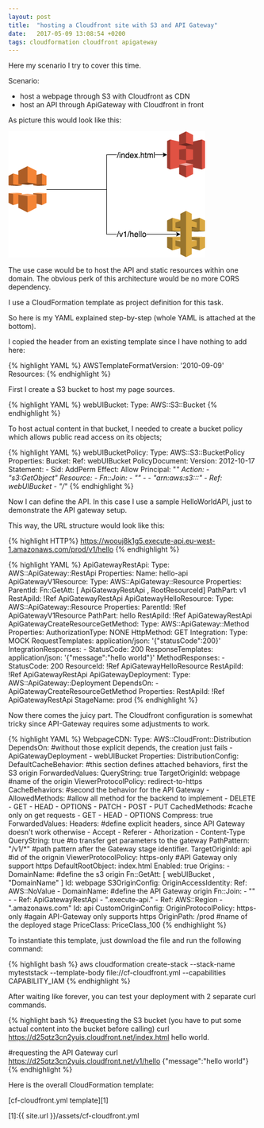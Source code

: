 ```yaml
---
layout: post
title:  "hosting a Cloudfront site with S3 and API Gateway"
date:   2017-05-09 13:08:54 +0200
tags: cloudformation cloudfront apigateway
---
```

Here my scenario I try to cover this time.

Scenario:
* host a webpage through S3 with Cloudfront as CDN
* host an API through ApiGateway with Cloudfront in front

As picture this would look like this:

![timer based event](/assets/cloudfront-s3-api-gateway.png)

The use case would be to host the API and static resources within one domain. The obvious perk of this architecture would be no more CORS dependency.

I use a CloudFormation template as project definition for this task.

So here is my YAML explained step-by-step (whole YAML is attached at the bottom).

I copied the header from an existing template since I have nothing to add here:

{% highlight YAML %}
AWSTemplateFormatVersion: '2010-09-09'
Resources:
{% endhighlight %}

First I create a S3 bucket to host my page sources.

{% highlight YAML %}
webUIBucket:
  Type: AWS::S3::Bucket
{% endhighlight %}

To host actual content in that bucket, I needed to create a bucket policy which allows public read access on its objects;

{% highlight YAML %}
webUIBucketPolicy:
  Type: AWS::S3::BucketPolicy
  Properties:
    Bucket:
      Ref: webUIBucket
    PolicyDocument:
      Version: 2012-10-17
      Statement:
        - Sid: AddPerm
          Effect: Allow
          Principal: "*"
          Action:
            - "s3:GetObject"
          Resource:
            - Fn::Join:
              - ""
              - - "arn:aws:s3:::"
                - Ref: webUIBucket
                - "/*"
{% endhighlight %}

Now I can define the API. In this case I use a sample HelloWorldAPI, just to demonstrate the API gateway setup.

This way, the URL structure would look like this:

{% highlight HTTP%}
https://woouj8k1g5.execute-api.eu-west-1.amazonaws.com/prod/v1/hello
{% endhighlight %}

{% highlight YAML %}
ApiGatewayRestApi:
  Type: AWS::ApiGateway::RestApi
  Properties:
    Name: hello-api
ApiGatewayV1Resource:
  Type: AWS::ApiGateway::Resource
  Properties:
    ParentId:
      Fn::GetAtt: [ ApiGatewayRestApi , RootResourceId]
    PathPart: v1
    RestApiId: !Ref ApiGatewayRestApi
ApiGatewayHelloResource:
  Type: AWS::ApiGateway::Resource
  Properties:
    ParentId: !Ref ApiGatewayV1Resource
    PathPart: hello
    RestApiId: !Ref ApiGatewayRestApi
ApiGatewayCreateResourceGetMethod:
  Type: AWS::ApiGateway::Method
  Properties:
    AuthorizationType: NONE
    HttpMethod: GET
    Integration:
      Type: MOCK
      RequestTemplates:
        application/json: '{"statusCode":200}'
      IntegrationResponses:
        - StatusCode: 200
          ResponseTemplates:
            application/json: '{"message":"hello world"}'
    MethodResponses:
      - StatusCode: 200
    ResourceId: !Ref ApiGatewayHelloResource
    RestApiId: !Ref ApiGatewayRestApi
ApiGatewayDeployment:
  Type: AWS::ApiGateway::Deployment
  DependsOn:
    - ApiGatewayCreateResourceGetMethod
  Properties:
    RestApiId: !Ref ApiGatewayRestApi
    StageName: prod
{% endhighlight %}

Now there comes the juicy part. The Cloudfront configuration is somewhat tricky since API-Gateway requires some adjustments to work.

{% highlight YAML %}
WebpageCDN:
  Type: AWS::CloudFront::Distribution
  DependsOn: #without those explicit depends, the creation just fails
    - ApiGatewayDeployment
    - webUIBucket
  Properties:
    DistributionConfig:
      DefaultCacheBehavior: #this section defines attached behaviors, first the S3 origin
        ForwardedValues:
          QueryString: true
        TargetOriginId: webpage #name of the origin
        ViewerProtocolPolicy: redirect-to-https
      CacheBehaviors: #second the behavior for the API Gateway
        - AllowedMethods: #allow all method for the backend to implement
            - DELETE
            - GET
            - HEAD
            - OPTIONS
            - PATCH
            - POST
            - PUT
          CachedMethods: #cache only on get requests
            - GET
            - HEAD
            - OPTIONS
          Compress: true
          ForwardedValues:
            Headers: #define explicit headers, since API Gateway doesn't work otherwise
              - Accept
              - Referer
              - Athorization
              - Content-Type
            QueryString: true #to transfer get parameters to the gateway
          PathPattern: "/v1/*" #path pattern after the Gateway stage identifier.
          TargetOriginId: api #id of the orignin
          ViewerProtocolPolicy: https-only #API Gateway only support https
      DefaultRootObject: index.html
      Enabled: true
      Origins:
        - DomainName: #define the s3 origin
            Fn::GetAtt: [ webUIBucket , "DomainName" ]
          Id: webpage
          S3OriginConfig:
            OriginAccessIdentity:
              Ref: AWS::NoValue
        - DomainName: #define the API Gateway origin
            Fn::Join:
              - ""
              - - Ref: ApiGatewayRestApi
                - ".execute-api."
                - Ref: AWS::Region
                - ".amazonaws.com"
          Id: api
          CustomOriginConfig:
            OriginProtocolPolicy: https-only #again API-Gateway only supports https
          OriginPath: /prod #name of the deployed stage
      PriceClass: PriceClass_100
{% endhighlight %}

To instantiate this template, just download the file and run the following command:

{% highlight bash %}
aws cloudformation create-stack --stack-name myteststack --template-body file://cf-cloudfront.yml --capabilities CAPABILITY_IAM
{% endhighlight %}

After waiting like forever, you can test your deployment with 2 separate curl commands.

{% highlight bash %}
#requesting the S3 bucket (you have to put some actual content into the bucket before calling)
curl https://d25qtz3cn2yuis.cloudfront.net/index.html
hello world.

#requesting the API Gateway
curl https://d25qtz3cn2yuis.cloudfront.net/v1/hello
{"message":"hello world"}
{% endhighlight %}

Here is the overall CloudFormation template:

[cf-cloudfront.yml template][1]

[1]:{{ site.url }}/assets/cf-cloudfront.yml
